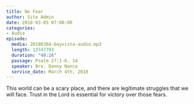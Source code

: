 ```yaml
---
title: No Fear
author: Site Admin
date: 2018-03-05 07:00:00
categories:
- Audio
episode:
  media: 20180304-bayvista-audio.mp3
  length: 13747793
  duration: "40:26"
  passage: Psalm 27:1-6, 14
  speaker: Bro. Danny Nance
  service_date: March 4th, 2018
---
```

This world can be a scary place, and there are legitimate struggles that we will face. Trust in the Lord is essential for victory over those fears.